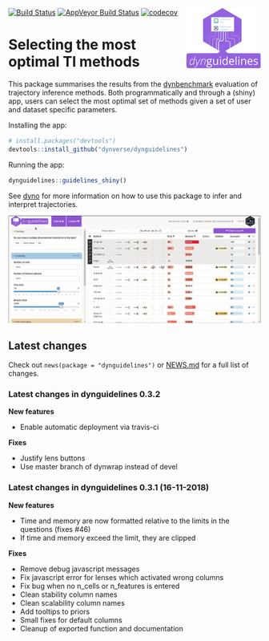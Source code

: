 
<!-- README.md is generated from README.Rmd. Please edit that file -->

[![Build
Status](https://img.shields.io/travis/dynverse/dynguidelines.svg?logo=travis)](https://travis-ci.org/dynverse/dynguidelines)
[![AppVeyor Build
Status](https://ci.appveyor.com/api/projects/status/github/dynverse/dynguidelines?branch=master&svg=true)](https://ci.appveyor.com/project/dynverse/dynguidelines)
[![codecov](https://codecov.io/gh/dynverse/dynguidelines/branch/master/graph/badge.svg)](https://codecov.io/gh/dynverse/dynguidelines)
<img src="man/figures/logo.png" align="right" width="150px" />

# Selecting the most optimal TI methods

This package summarises the results from the
[dynbenchmark](https://www.github.com/dynverse/dynbenchmark) evaluation
of trajectory inference methods. Both programmatically and through a
(shiny) app, users can select the most optimal set of methods given a
set of user and dataset specific parameters.

Installing the app:

``` r
# install.packages("devtools")
devtools::install_github("dynverse/dynguidelines")
```

Running the app:

``` r
dynguidelines::guidelines_shiny()
```

See [dyno](https://www.github.com/dynverse/dyno) for more information on
how to use this package to infer and interpret trajectories.

<!-- This gif was recorded using peek (https://github.com/phw/peek) --->

![demo](man/figures/demo.gif)

## Latest changes

Check out `news(package = "dynguidelines")` or [NEWS.md](inst/NEWS.md)
for a full list of
changes.

<!-- This section gets automatically generated from inst/NEWS.md, and also generates inst/NEWS -->

### Latest changes in dynguidelines 0.3.2

**New features**

  - Enable automatic deployment via travis-ci

**Fixes**

  - Justify lens buttons
  - Use master branch of dynwrap instead of devel

### Latest changes in dynguidelines 0.3.1 (16-11-2018)

**New features**

  - Time and memory are now formatted relative to the limits in the
    questions (fixes \#46)
  - If time and memory exceed the limit, they are clipped

**Fixes**

  - Remove debug javascript messages
  - Fix javascript error for lenses which activated wrong columns
  - Fix bug when no n\_cells or n\_features is entered
  - Clean stability column names
  - Clean scalability column names
  - Add tooltips to priors
  - Small fixes for default columns
  - Cleanup of exported function and documentation
